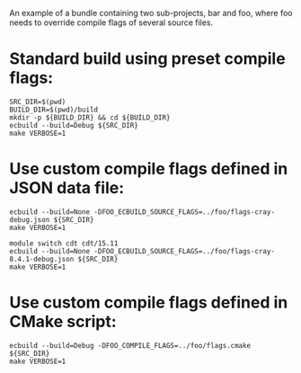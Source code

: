 An example of a bundle containing two sub-projects, bar and foo, where foo
needs to override compile flags of several source files.

# Standard build using preset compile flags:

    SRC_DIR=$(pwd)
    BUILD_DIR=$(pwd)/build
    mkdir -p ${BUILD_DIR} && cd ${BUILD_DIR}
    ecbuild --build=Debug ${SRC_DIR}
    make VERBOSE=1

# Use custom compile flags defined in JSON data file:

    ecbuild --build=None -DFOO_ECBUILD_SOURCE_FLAGS=../foo/flags-cray-debug.json ${SRC_DIR}
    make VERBOSE=1

    module switch cdt cdt/15.11
    ecbuild --build=None -DFOO_ECBUILD_SOURCE_FLAGS=../foo/flags-cray-8.4.1-debug.json ${SRC_DIR}
    make VERBOSE=1

# Use custom compile flags defined in CMake script:

    ecbuild --build=Debug -DFOO_COMPILE_FLAGS=../foo/flags.cmake ${SRC_DIR}
    make VERBOSE=1
